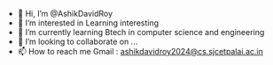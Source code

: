 - 👋 Hi, I’m @AshikDavidRoy
- 👀 I’m interested in Learning interesting 
- 🌱 I’m currently learning Btech in computer science and engineering
- 💞️ I’m looking to collaborate on ...
- 📫 How to reach me 
Gmail : ashikdavidroy2024@cs.sjcetpalai.ac.in

<!---
AshikDavidRoy/AshikDavidRoy is a ✨ special ✨ repository because its `README.md` (this file) appears on your GitHub profile.
You can click the Preview link to take a look at your changes.
--->
